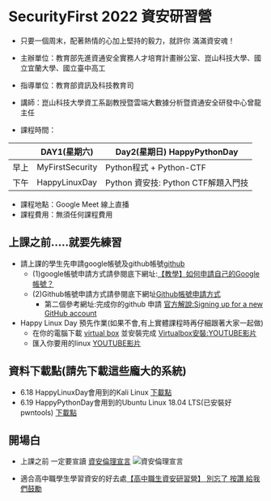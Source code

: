 #      SecurityFirst 2022 資安研習營 

- 只要一個周末，配著熱情的心加上堅持的毅力，就許你  滿滿資安魂！

- 主辦單位：教育部先進資通安全實務人才培育計畫辦公室、崑山科技大學、國立宜蘭大學、國立臺中高工
- 指導單位：教育部資訊及科技教育司

- 講師：崑山科技大學資工系副教授暨雲端大數據分析暨資通安全研發中心曾龍主任 
- 課程時間：

| |DAY1(星期六)| Day2(星期日)  HappyPythonDay|
| --| --|--|
|早上|	MyFirstSecurity|	Python程式 + Python-CTF|
|下午|	HappyLinuxDay	|Python 資安技: Python CTF解題入門技|

- 課程地點：Google Meet 線上直播
- 課程費用：無須任何課程費用

## 上課之前.....就要先練習
- 請上課的學生先申請google帳號及github帳號[github](https://github.com/)
  - (1)google帳號申請方式請參閱底下網址:[【教學】如何申請自己的Google帳號？](https://www.youtube.com/watch?v=H1UTrkMIy_4)
  - (2)Github帳號申請方式請參閱底下網址[Github帳號申請方式](https://how-to-make-docs.readthedocs.io/zh_TW/latest/GoogleDoc/Github%E5%B8%B3%E8%99%9F%E7%94%B3%E8%AB%8B.html)
    - 第二個參考網址:完成你的github 申請 [官方解說:Signing up for a new GitHub account](https://docs.github.com/en/get-started/signing-up-for-github/signing-up-for-a-new-github-account)
- Happy Linux Day 預先作業(如果不會,有上實體課程時再仔細跟著大家一起做)
  - 在你的電腦下載 [virtual box](https://www.virtualbox.org/wiki/Downloads) 並安裝完成 [Virtualbox安裝:YOUTUBE影片](https://youtu.be/FC0CX71aGnc)
  - 匯入你要用的linux  [YOUTUBE影片](https://youtu.be/GTpQR7fZcwE)


## 資料下載點(請先下載這些龐大的系統)

- 6.18 HappyLinuxDay會用到的Kali Linux [下載點](https://drive.google.com/file/d/1m620Z7KAOSUOLdFH92FYLE2NINb-vJsn/view?usp=sharing)
- 6.19 HappyPythonDay會用到的Ubuntu Linux 18.04 LTS(已安裝好pwntools)  [下載點](https://drive.google.com/file/d/1aP-qCFP6jKsGYXtKy9ahwZleQSENEi7C/view?usp=sharing)

## 開場白
- 上課之前 一定要宣讀 [資安倫理宣言](資安宣言.gif)
![資安倫理宣言](資安宣言.gif)

- 適合高中職學生學習資安的好去處[【高中職生資安研習營】 別忘了 按讚 給我們鼓勵](https://zh-tw.facebook.com/pages/category/Community/高中職生資安研習營-455550404836569/)
